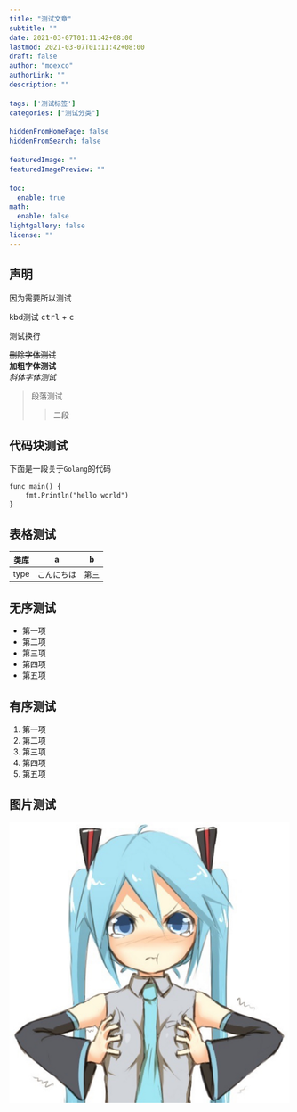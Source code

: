 ```yaml
---
title: "测试文章"
subtitle: ""
date: 2021-03-07T01:11:42+08:00
lastmod: 2021-03-07T01:11:42+08:00
draft: false
author: "moexco"
authorLink: ""
description: ""

tags: ['测试标签']
categories: ["测试分类"]

hiddenFromHomePage: false
hiddenFromSearch: false

featuredImage: ""
featuredImagePreview: ""

toc:
  enable: true
math:
  enable: false
lightgallery: false
license: ""
---
```


## 声明

因为需要所以测试

kbd测试 <kbd>ctrl</kbd> + <kbd>c</kbd>

测试换行


~~删除字体测试~~ <br>
**加粗字体测试** <br>
*斜体字体测试* <br>

> 段落测试
>> 二段

## 代码块测试

下面是一段关于`Golang`的代码

```golang
func main() {
    fmt.Println("hello world")
}
```


## 表格测试

| 类库 | a          | b    |
| ---- | ---------- | ---- |
| type | こんにちは | 第三 |

## 无序测试

* 第一项
* 第二项
* 第三项
* 第四项
* 第五项

## 有序测试

1. 第一项
2. 第二项
3. 第三项
4. 第四项
5. 第五项

## 图片测试

![测试图片的显示情况](./世界第一的公主殿下初音ミク_3256753442044147.jpg)